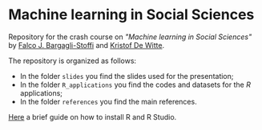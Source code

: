 # Machine learning in Social Sciences

Repository for the crash course on _"Machine learning in Social Sciences"_ by [Falco J. Bargagli-Stoffi](https://www.falcobargaglistoffi.com) and [Kristof De Witte](https://feb.kuleuven.be/kristof.dewitte).

The repository is organized as follows:
* In the folder <tt>`slides`</tt> you find the slides used for the presentation;
* In the folder <tt>`R_applications`</tt> you find the codes and datasets for the *R* applications;
* In the folder <tt>`references`</tt> you find the main references.

[Here](https://rpubs.com/falco_barstoff/install_r) a brief guide on how to install R and R Studio.

